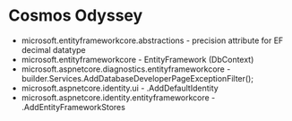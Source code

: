 # Cosmos Odyssey


* microsoft.entityframeworkcore.abstractions - precision attribute for EF decimal datatype
* microsoft.entityframeworkcore - EntityFramework (DbContext)
* microsoft.aspnetcore.diagnostics.entityframeworkcore - builder.Services.AddDatabaseDeveloperPageExceptionFilter();
* microsoft.aspnetcore.identity.ui - .AddDefaultIdentity
* microsoft.aspnetcore.identity.entityframeworkcore - .AddEntityFrameworkStores

